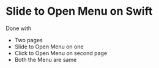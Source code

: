 Slide to Open Menu on Swift
===========================
Done with
 - Two pages
 - Slide to Open Menu on one
 - Click to Open Menu on second page
 - Both the Menu are same
